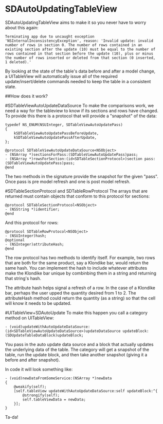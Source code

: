 SDAutoUpdatingTableView
==================

SDAutoUpdatingTableView aims to make it so you never have to worry about this again:

````
Terminating app due to uncaught exception 'NSInternalInconsistencyException', reason: 'Invalid update: invalid number of rows in section 0. The number of rows contained in an existing section after the update (10) must be equal to the number of rows contained in that section before the update (10), plus or minus the number of rows inserted or deleted from that section (0 inserted, 1 deleted).'
````

By looking at the state of the table's data before and after a model change, a UITableView will automatically issue all of the required update/insert/delete commands needed to keep the table in a consistent state.

##How does it work?

#SDTableViewAutoUpdateDataSource
To make the comparisons work, we need a way for the tableview to know if its sections and rows have changed.  To provide this there is a protocol that will provide a "snapshot" of the data:

````
typedef NS_ENUM(NSUInteger, SDTableViewAutoUpdatePass)
{
    kSDTableViewAutoUpdatePassBeforeUpdate,
    kSDTableViewAutoUpdatePassAfterUpdate,
};

@protocol SDTableViewAutoUpdateDataSource<NSObject>
- (NSArray *)sectionsForPass:(SDTableViewAutoUpdatePass)pass;
- (NSArray *)rowsForSection:(id<SDTableSectionProtocol>)section pass:(SDTableViewAutoUpdatePass)pass;
@end
````
The two methods in the signature provide the snapshot for the given "pass".  Once pass is pre model refresh and one is post model refresh.

#SDTableSectionProtocol and SDTableRowProtocol
The arrays that are returned must contain objects that conform to this protocol for sections:

````
@protocol SDTableSectionProtocol<NSObject>
- (NSString *)identifier;
@end
````

And this protocol for rows:

````
@protocol SDTableRowProtocol<NSObject>
- (NSUInteger)hash;
@optional
- (NSInteger)attributeHash;
@end
````

The row protocol has two methods to identify itself.  For example, two rows that are both for the same product, say a Klondike bar, would return the same hash.  You can implement the hash to include whatever attributes make the Klondike bar unique by combinbing them in a string and returning that string's hash.

The attribute hash helps signal a refresh of a row.  In the case of a Klondike bar, perhaps the user upped the quantity desired from 1 to 2.  The attributeHash method could return the quantity (as a string) so that the cell will know it needs to be updated.

#UITableView+SDAutoUpdate
To make this happen you call a category method on UITableView:

````
- (void)updateWithAutoUpdateDataSource:(id<SDTableViewAutoUpdateDataSource>)updateDataSource updateBlock:(SDUpdateTableDataBlock)updateBlock;
````

You pass in the auto update data source and a block that actually updates the underlying data of the table.  The category will get a snapshot of the table, run the update block, and then take another snapshot (giving it a before and after snapshot).

In code it will look something like:
````
- (void)newDataFromSomeService:(NSArray *)newData
{
    @weakify(self);
    [self.tableView updateWithAutoUpdateDataSource:self updateBlock:^{
        @strongify(self);
        self.tableViewData = newData;
    }];
}
````

Ta-da!


